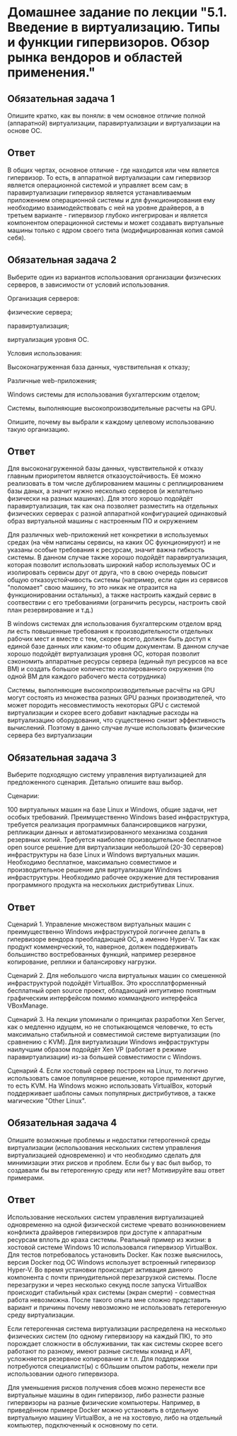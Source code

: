 # Домашнее задание по лекции "5.1. Введение в виртуализацию. Типы и функции гипервизоров. Обзор рынка вендоров и областей применения."
## Обязательная задача 1
Опишите кратко, как вы поняли: в чем основное отличие полной (аппаратной) виртуализации, паравиртуализации и виртуализации на основе ОС.

## Ответ
В общих чертах, основное отличие - где находится или чем является гипервизор. То есть, в аппаратной виртуализации сам гипервизор является операционной системой и управляет всем сам; в паравиртуализации гипервизор является устанавливаемым приложением операционной системы и для функционирования ему необходимо взаимодействовать с ней на уровне драйверов, а в третьем варианте - гипервизор глубоко ингегрирован и является компонентом операционной системы и может создавать виртуальные машины только с ядром своего типа (модифицированная копия самой себя).

## Обязательная задача 2
Выберите один из вариантов использования организации физических серверов, в зависимости от условий использования.

Организация серверов:

физические сервера;

паравиртуализация;

виртуализация уровня ОС.

Условия использования:

Высоконагруженная база данных, чувствительная к отказу;

Различные web-приложения;

Windows системы для использования бухгалтерским отделом;

Системы, выполняющие высокопроизводительные расчеты на GPU.

Опишите, почему вы выбрали к каждому целевому использованию такую организацию.

## Ответ
Для высоконагруженной базы данных, чувствительной к отказу главным приоритетом является отказоустойчивость. Её можно реализовать в том числе дублированием машины с реплицированием базы даных, а значит нужно несколько серверов (и желательно физически на разных машинах). Для этого хорошо подойдёт паравиртуализация, так как она позволяет разместить на отдельных физических серверах с разной аппаратной конфигурацией одинаковый образ виртуальной машины с настроенным ПО и окружением

Для различных web-приложений нет конкретики в используемых средах (на чём написаны сервисы, на каких ОС фукнционируют) и не указаны особые требования к ресурсам, значит важна гибкость системы. В данном случае также хорошо подойдёт паравиртуализация, которая позволит использовать широкий набор используемых ОС и изолировать сервисы друг от друга, что в свою очередь повысит общую отказоустойчивость системы (например, если один из сервисов "поломает" свою машину, то это никак не отразится на функционировании остальных), а также настроить каждый сервис в соотвествии с его требованиями (ограничить ресурсы, настроить свой план резервирование и т.д.)

В windows системах для использования бухгалтерским отделом вряд ли есть повышенные требования к производительности отдельных рабочих мест и вместе с тем, скорее всего, должен быть доступ к единой базе данных или каким-то общим документам. В данном случае хорошо подойдёт виртуализация уровня ОС, которая позволит сэкономить аппаратные ресурсы сервера (единый пул ресурсов на все ВМ) и создать большое количество изолированного окружения (по одной ВМ для каждого рабочего места сотрудника)

Системы, выполняющие высокопроизводительные расчёты на GPU могут состоять из множества разных GPU разных производителей, что может породить несовместимость некоторых GPU с системой виртуализации и скорее всего добавит накладные расходы на виртуализацию оборудования, что существенно снизит эффективность вычислений. Поэтому в данно случае лучше использовать физические сервера без виртуализации

## Обязательная задача 3
Выберите подходящую систему управления виртуализацией для предложенного сценария. Детально опишите ваш выбор.

Сценарии:

100 виртуальных машин на базе Linux и Windows, общие задачи, нет особых требований. Преимущественно Windows based инфраструктура, требуется реализация программных балансировщиков нагрузки, репликации данных и автоматизированного механизма создания резервных копий.
Требуется наиболее производительное бесплатное open source решение для виртуализации небольшой (20-30 серверов) инфраструктуры на базе Linux и Windows виртуальных машин.
Необходимо бесплатное, максимально совместимое и производительное решение для виртуализации Windows инфраструктуры.
Необходимо рабочее окружение для тестирования программного продукта на нескольких дистрибутивах Linux.
## Ответ
Сценарий 1. Управление множеством виртуальных машин с преимущественно Windows инфраструктурой логичнее делать в гипервизоре вендора преобладающей ОС, а именно Hyper-V. Так как продукт комменрческий, то, наверное, должен поддерживать большинство востребованных функций, например резервное копирование, реплики и балансировку нагрузки.

Сценарий 2. Для небольшого числа виртуальных машин со смешенной инфраструктурой подойдёт VirtualBox. Это кроссплатформенный бесплатный open source проект, обладающий интуитивно понятным графическим интерфейсом помимо коммандного интерфейса VBoxManage.

Сценарий 3. На лекции упоминали о принципах разработки Xen Server, как о медленно идущем, но не спотыкающемся человечке, то есть максимально стабильной и совместимой системе виртуализации (по сравнению с KVM). Для виртуализации Windows инфраструктуры наилучшим образом подойдёт Xen VP (работает в режиме паравиртуализации) из-за большей совместимости с Windows.

Сценарий 4. Если хостовый сервер построен на Linux, то логично использовать самое популярное решение, которое применяют другие, то есть KVM. На Windows можно использовать VirtualBox, который поддерживает шаблоны самых популярных дистрибутивов, а также магические "Other Linux".

## Обязательная задача 4
Опишите возможные проблемы и недостатки гетерогенной среды виртуализации (использования нескольких систем управления виртуализацией одновременно) и что необходимо сделать для минимизации этих рисков и проблем. Если бы у вас был выбор, то создавали бы вы гетерогенную среду или нет? Мотивируйте ваш ответ примерами.

## Ответ
Использование нескольких систем управления виртуализацией одновременно на одной физической системе чревато возникновением конфликта драйверов гипервизиров при доступе к аппаратным ресурсам вплоть до краха системы. Реальный пример из жизни: в хостовой системе Windows 10 использовался гипервизор VirtualBox. Для тестов потребовалось установить Docker. Как позже выяснилось, версия Docker под ОС Windows использует встроенный гипервизор Hyper-V. Во время установки происходит активация данного компонента с почти принудительной перезагрузкой системы. После перезагрузки и через несколько секунд после запуска VirtualBox происходит стабильный крах системы (экран смерти) - совместная работа невозможна. После такого опыта мне сложно представить вариант и причины почему невозможно не использовать гетерогенную среду виртуализации.

Если гетерогенная система виртуализации распределена на несколько физических систем (по одному гипервизору на каждый ПК), то это порождает сложности в обслуживании, так как системы скорее всего работают по разному, имеют разные системы команд и API, усложняется резервное копирование и т.п. Для поддержки потребуются специалист(ы) с бОльшим опытом работы, нежели при использовании одного гипервизора.

Для уменьшения рисков получения сбоев можно перенести все виртуальные машины в один гипервизор, либо разнести разные гипервизоры на разные физические компьютеры. Например, в приведённом примере Docker можно установить в отдельную виртуальную машину VirtualBox, а не на хостовую, либо на отдельный компьютер, подключенный к основному по сети.
